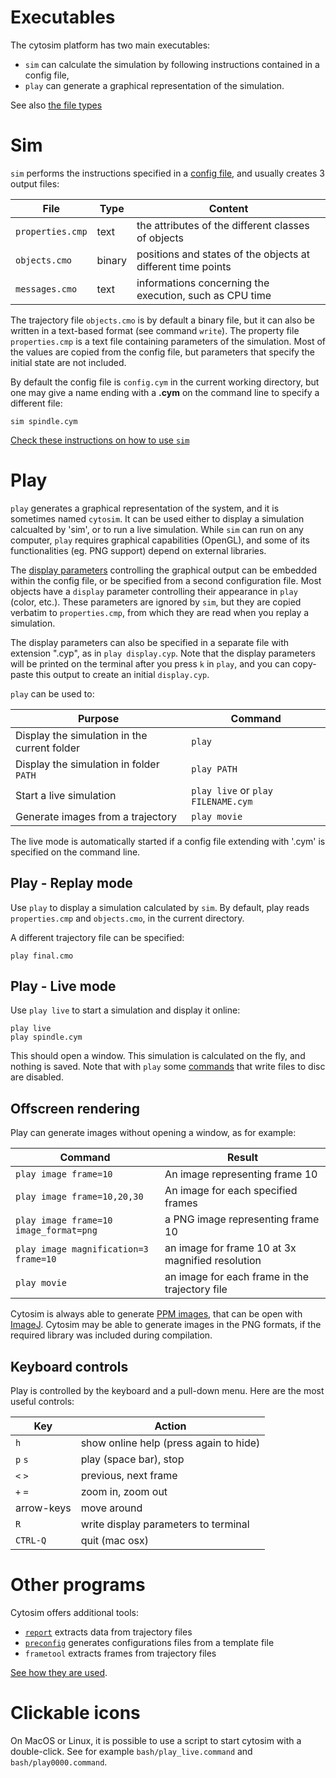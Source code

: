 # Executables
 
The cytosim platform has two main executables:
 
- `sim` can calculate the simulation by following instructions contained in a config file,
- `play` can generate a graphical representation of the simulation.

See also [the file types](file_types.md)

# Sim
 
`sim` performs the instructions specified in a [config file](../sim/config.md), 
and usually creates 3 output files:
 
File              |  Type  |   Content                                                  |
------------------|--------|-------------------------------------------------------------
`properties.cmp`  | text   | the attributes of the different classes of objects
`objects.cmo`     | binary | positions and states of the objects at different time points
`messages.cmo`    | text   | informations concerning the execution, such as CPU time
 
The trajectory file `objects.cmo` is by default a binary file, but it can
also be written in a text-based format (see command `write`). The property file
 `properties.cmp` is a text file containing parameters of the simulation. 
 Most of the values are copied from the config file, but parameters that specify the initial state are not included.
 
By default the config file is `config.cym` in the current working directory, but one may
give a name ending with a <b>.cym</b> on the command line to specify a different file:

	sim spindle.cym

[Check these instructions on how to use `sim`](runs.md)

# Play

`play` generates a graphical representation of the system, and it is sometimes named `cytosim`.
It can be used either to display a simulation calcualted by 'sim', or to run a live simulation.
While `sim` can run on any computer, `play` requires graphical capabilities (OpenGL),
and some of its functionalities (eg. PNG support) depend on external libraries.
 
The [display parameters](../sim/graphics.md) controlling the graphical output can
be embedded within the config file, or be specified from a second configuration file.
Most objects have a `display` parameter controlling their appearance in `play` (color, etc.).
These parameters are ignored by `sim`, but they are copied verbatim to `properties.cmp`,
from which they are read when you replay a simulation. 

The display parameters can also be specified in a separate file with extension ".cyp",
as in `play display.cyp`.
Note that the display parameters will be printed on the terminal after you press `k` in `play`,
and you can copy-paste this output to create an initial `display.cyp`.

 
`play` can be used to:

Purpose                                         |  Command                            
------------------------------------------------|-------------------------------------
Display the simulation in the current folder    |  `play`     
Display the simulation in folder `PATH`         |  `play PATH`
Start a live simulation                         |  `play live` or `play FILENAME.cym`
Generate images from a trajectory               |  `play movie`     


The live mode is automatically started if a config file extending with '.cym' is specified on the command line.

## Play - Replay mode

Use `play` to display a simulation calculated by `sim`.
By default, play reads `properties.cmp` and `objects.cmo`, in the current directory.
 
A different trajectory file can be specified:

	play final.cmo
 
## Play - Live mode
 
Use `play live` to start a simulation and display it online:

	play live
	play spindle.cym
 
This should open a window. This simulation is calculated on the fly, and nothing is saved.
Note that with `play` some [commands](../sim/commands.md) that write files to disc are disabled.

## Offscreen rendering
 
Play can generate images without opening a window, as for example:
 
Command                                |   Result                                       |
---------------------------------------|-------------------------------------------------
`play image frame=10`                  | An image representing frame 10
`play image frame=10,20,30`            | An image for each specified frames
`play image frame=10 image_format=png` | a PNG image representing frame 10 
`play image magnification=3 frame=10`  | an image for frame 10 at 3x magnified resolution
`play movie`                           | an image for each frame in the trajectory file

 
Cytosim is always able to generate <a href="http://en.wikipedia.org/wiki/Netpbm_format">PPM images</a>, 
that can be open with <a href="http://rsbweb.nih.gov/ij/">ImageJ</a>.
Cytosim may be able to generate images in the PNG formats, 
if the required library was included during compilation.
 
 
## Keyboard controls

Play is controlled by the keyboard and a pull-down menu. Here are the most useful controls:
 
Key        |   Action                                  |
-----------|--------------------------------------------
`h`        | show online help (press again to hide)
`p` `s`    | play (space bar), stop
`<` `>`    | previous, next frame
`+` `=`    | zoom in, zoom out
arrow-keys | move around
`R`        | write display parameters to terminal
`CTRL-Q`   | quit (mac osx)
 
 
# Other programs
 
 
Cytosim offers additional tools:

- [`report`](sim/report.md) extracts data from trajectory files
- [`preconfig`](https://openresearchsoftware.metajnl.com/articles/10.5334/jors.156/) generates configurations files from a template file
- `frametool` extracts frames from trajectory files

[See how they are used](runs.md).
 
# Clickable icons
 
 
On MacOS or Linux, it is possible to use a script to start cytosim with a double-click.
See for example `bash/play_live.command` and `bash/play0000.command`.

